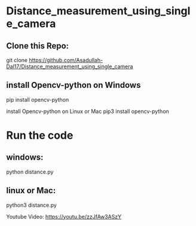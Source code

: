 # Distance_measurement_using_single_camera


## Clone this Repo:
git clone https://github.com/Asadullah-Dal17/Distance_measurement_using_single_camera

## install Opencv-python on Windows 
pip install opencv-python

install Opencv-python on Linux or Mac
pip3 install opencv-python

# Run the code
## windows:
python distance.py
## linux or Mac: 
python3 distance.py

Youtube Video: https://youtu.be/zzJfAw3ASzY

